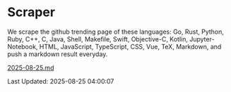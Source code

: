 # Scraper

We scrape the github trending page of these languages: Go, Rust, Python, Ruby, C++, C, Java, Shell, Makefile, Swift, Objective-C, Kotlin, Jupyter-Notebook, HTML, JavaScript, TypeScript, CSS, Vue, TeX, Markdown, and push a markdown result everyday.

[2025-08-25.md](https://github.com/yangwenmai/github-trending-backup/blob/master/2025-08-25.md)

Last Updated: 2025-08-25 04:00:07
